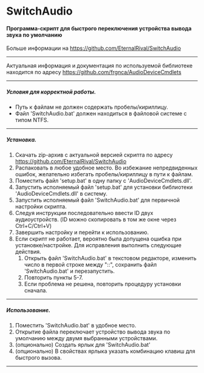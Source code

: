 # SwitchAudio
#### Программа-скрипт для быстрого переключения устройства вывода звука по умолчанию
Больше информации на https://github.com/EternalRival/SwitchAudio
***
Актуальная информация и документация по используемой библиотеке находится по адресу https://github.com/frgnca/AudioDeviceCmdlets
***
##### Условия для корректной работы.
- Путь к файлам не должен содержать пробелы/кириллицу.
- Файл 'SwitchAudio.bat' должен находиться в файловой системе с типом NTFS.
***
##### Установка.
1. Скачать zip-архив с актуальной версией скрипта по адресу https://github.com/EternalRival/SwitchAudio
2. Распаковать в любое удобное место. Во избежание непредвиденных ошибок, желательно избегать пробелы/кириллицу в пути к файлам.
3. Поместить файл 'setup.bat' в одну папку с 'AudioDeviceCmdlets.dll'.
4. Запустить исполняемый файл 'setup.bat' для установки библиотеки 'AudioDeviceCmdlets.dll' в систему.
5. Запустить исполняемый файл 'SwitchAudio.bat' для первичной настройки скрипта.
6. Следуя инструкции последовательно ввести ID двух аудиоустройств. (ID можно скопировать в том же окне через Ctrl+C/Ctrl+V)
7. Завершить настройку и перейти к использованию.
8. Если скрипт не работает, вероятно была допущена ошибка при установке/настройке. Для исправления выполнить следующие действия.
   1. Открыть файл 'SwitchAudio.bat' в текстовом редакторе, изменить число в первой строке между "::", сохранить файл 'SwitchAudio.bat' и перезапустить.
   2. Повторить пункты 5-7.
   3. Если проблема не решена, повторить процедуру установки сначала.
***
##### Использование.
1. Поместить 'SwitchAudio.bat' в удобное место. 
2. Открытие файла переключает устройство вывода звука по умолчанию между двумя выбранными устройствами.
3. (опционально) Создать ярлык для 'SwitchAudio.bat'
4. (опционально) В свойствах ярлыка указать комбинацию клавиш для быстрого вызова.
***
